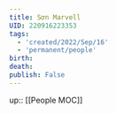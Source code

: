 ```yaml
---
title: Sơn Marvell
UID: 220916223353
tags:
  - 'created/2022/Sep/16'
  - 'permanent/people'
birth:
death:
publish: False
---
```

up:: [[People MOC]]
